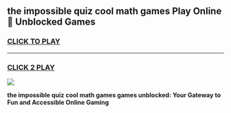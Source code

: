 
## the impossible quiz cool math games Play Online 👋 Unblocked Games
<h3>
<a href="https://news.freeplayer.one?title=the_impossible_quiz_cool_math_games&ref=17CMG">CLICK TO PLAY</a></h3>
<hr>

<h3>
<a href="https://news.freeplayer.one?title=the_impossible_quiz_cool_math_games&ref=17CMG">CLICK 2 PLAY</a>
  
</h3>

<a href="https://news.freeplayer.one?title=the_impossible_quiz_cool_math_games&ref=17CMG/"><img src="https://clearcache.store/games.png"></a>


**the impossible quiz cool math games games unblocked: Your Gateway to Fun and Accessible Online Gaming**
